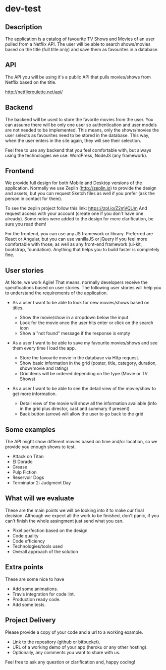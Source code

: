 # dev-test

## Description
The application is a catalog of favourite TV Shows and Movies of an user pulled from a Netflix API. The user will be able to search shows/movies based on the title (full title only) and save them as favourites in a database.

## API
The API you will be using it's a public API that pulls movies/shows from Netflix based on the title.

http://netflixroulette.net/api/

## Backend
The backend will be used to store the favorite movies from the user. You can assume there will be only one user so authentication and user models are not needed to be implemented. This means, only the shows/movies the user selects as favourites need to be stored in the database. This way, when the user enters in the site again, they will see their selection.

Feel free to use any backend that you feel comfortable with, but always using the technologies we use: WordPress, NodeJS (any framework).

## Frontend
We provide full design for both Mobile and Desktop versions of the application. Normally we use Zeplin (http://zeplin.io) to provide the design and assets, but you can request Sketch files as well if you prefer (ask the person in contact for them). 

To see the zeplin project follow this link: https://zpl.io/Z2mVQUm And request access with your account (create one if you don't have one already). Some notes were added to the design for more clarification, be sure you read them!

For the frontend, you can use any JS framework or library. Preferred are React or Angular, but you can use vanillaJS or jQuery if you feel more comfortable with those, as well as any front-end framework (ui-kit, bootstrap, foundation). Anything that helps you to build faster is completely fine.

## User stories
At Nolte, we work Agile! That means, normally developers receive the specifications based on user stories. The following user stories will help you to understand the requirements of the application.

- As a user I want to be able to look for new movies/shows based on titles.
  - Show the movie/show in a dropdown below the input
  - Look for the movie once the user hits enter or click on the search icon
  - Show a "not found" message if the response is empty

- As a user I want to be able to save my favourite movies/shows and see them every time I load the app.
  - Store the favourite movie in the database via Http request.
  - Show basic information in the grid (poster, title, category, duration, show/movie and rating)
  - Grid items will be ordered depending on the type (Movie or TV Shows)
  
- As a user I want to be able to see the detail view of the movie/show to get more information.
  - Detail view of the movie will show all the information available (info in the grid plus director, cast and summary if present)
  - Back button (arrow) will allow the user to go back to the grid

## Some examples
The API might show different movies based on time and/or location, so we provide you enough shows to test.
* Attack on Titan
* El Dorado
* Grease
* Pulp Fiction
* Reservoir Dogs
* Terminator 2: Judgment Day

## What will we evaluate
These are the main points we will be looking into it to make our final decision. Although we expect all the work to be finished, don't panic, if you can't finish the whole assingment just send what you can.

* Pixel perfection based on the design
* Code quality
* Code efficiency
* Technologies/tools used
* Overall approach of the solution

## Extra points
These are some nice to have

* Add some animations.
* Travis integration for code lint.
* Production ready code.
* Add some tests.

## Project Delivery
Please provide a copy of your code and a url to a working example.

* Link to the repository (github or bitbucket).
* URL of a working demo of your app (heroku or any other hosting).
* Optionally, any comments you want to share with us.

Feel free to ask any question or clarification and, happy coding!
